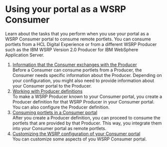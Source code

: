 # Using your portal as a WSRP Consumer

Learn about the tasks that you perform when you use your portal as a WSRP Consumer portal to consume remote portlets. You can consume portlets from a HCL Digital Experience or from a different WSRP Producer such as the IBM WSRP Version 2.0 Producer for IBM WebSphere Application Server.

1.  [Information that the Consumer exchanges with the Producer](../../portal_wsrp_producer/wsrp_producer_info/index.md)  
Before a Consumer can consume portlets from a Producer, the Consumer needs specific information about the Producer. Depending on your configuration, you might also need to provide information about your Consumer portal to the Producer.
2.  [Working with Producer definitions](../../portal_wsrp_consumer/working_with_producer_def/index.md)  
To make a WSRP Producer known to your Consumer portal, you create a Producer definition for that WSRP Producer in your Consumer portal. You can also configure the Producer definition.
3.  [Consuming portlets in a Consumer portal](../../portal_wsrp_consumer/consuming_portlets_consumer_portal/index.md)  
After you create a Producer definition, you can proceed to consume the portlets that are provided by that Producer. This way, you integrate them into your Consumer portal as remote portlets.
4.  [Customizing the WSRP configuration of your Consumer portal](../../portal_wsrp_consumer/customizing_wsrp_cfg_consumer_portal/index.md)  
You can customize some aspects of you WSRP Consumer portal.


